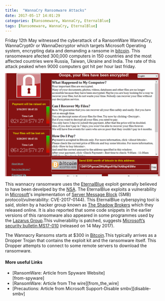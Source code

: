 ```yaml
---
title:  "WannaCry Ransomware Attacks"
date: 2017-05-17 14:01:29
categories: [Ransomeware, WannaCry, EternalBlue]
tags: [Ransomeware, WannaCry, EternalBlue]
---
```


Friday 12th May witnessed the cyberattack of a RansomWare WannaCry, WannaCrypt0r or WannaDecryptor which targets Microsoft Operating system, encrypting data and demanding a ransome in [bitcoin][Bitcoin-link-wiki]. This ransomeware afected 300,000 computers in 150 countries and the most affected countries were Russia, Taiwan, Ukraine and India. The rate of this attack peaked when 9000 computers got hit per hour last friday.

![wannacry](/assets/wannacry.png)

This wannacry ransomware uses the [EternalBlue][eternal-blue-wiki] exploit generally believed to have been develped by the [NSA][nsa-wiki]. The EternalBlue exploits a vulnerability in [Microsoft][microsoft-wiki]'s implementation of [Server Message Block][smb-wiki] (SMB) protocol(vulnerability: CVE-2017-0144). This EternalBlue cyberspying tool is said, stolen by a hacker group known as [The Shadow Brokers][shadow-brokers-wiki] which they released online. It is also reported that some code snippets in the earlier versions of this ransomware also appeared in some programmes used by the [Lazarus Group][lazarus-wiki].This vulnerability is patched, suggests [Microsoft’s security bulletin MS17-010][microsoft-bulletin] (released on 14 May 2017).

The Wannacry Ransoms starts at $300 in [Bitcoin][bitcoin-link-wiki].This typically arrives as a Dropper Trojan that contains the exploit kit and the ransomware itself. This Dropper attempts to connect to some remote servers to download the ransomware.

<h4>More useful Links</h4>
<ul>
  <li> [RansomWare: Article from Spyware Website]</li>[from-spyware]
  <li> [RansomWare: Article from The wire][from_the_wire]</li>
  <li> [Precautions: Article from Microsoft Support-Disable smbv][disable-smbv]</li>

</ul>


[disable-smbv]: https://support.microsoft.com/en-in/help/2696547/how-to-enable-and-disable-smbv1,-smbv2,-and-smbv3-in-windows-vista,-windows-server-2008,-windows-7,-windows-server-2008-r2,-windows-8,-and-windows-server-2012
[from-spyware]: http://www.2-spyware.com/remove-wannacry-ransomware-virus.html
[from_the_wire]: https://thewire.in/136128/north-korea-wannacry-ransomware-link/
[bitcoin-link-wiki]: https://en.wikipedia.org/wiki/Bitcoin
[eternal-blue-wiki]: https://en.wikipedia.org/wiki/EternalBlue
[nsa-wiki]: https://en.wikipedia.org/wiki/National_Security_Agency
[microsoft-wiki]: https://en.wikipedia.org/wiki/Microsoft
[smb-wiki]: https://en.wikipedia.org/wiki/Server_Message_Block
[shadow-brokers-wiki]: https://en.wikipedia.org/wiki/The_Shadow_Brokers
[lazarus-wiki]: https://en.wikipedia.org/wiki/Lazarus_Group
[microsoft-bulletin]: https://technet.microsoft.com/en-us/library/security/ms17-010.aspx



